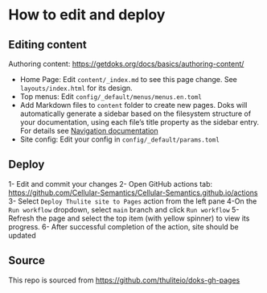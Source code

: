 # How to edit and deploy

## Editing content

Authoring content: https://getdoks.org/docs/basics/authoring-content/

- Home Page: Edit `content/_index.md` to see this page change. See `layouts/index.html` for its design.
- Top menus: Edit `config/_default/menus/menus.en.toml`
- Add Markdown files to `content` folder to create new pages. Doks will automatically generate a sidebar based on the filesystem structure of your documentation, using each file’s title property as the sidebar entry. For details see [Navigation documentation](https://getdoks.org/docs/basics/navigation/)
- Site config: Edit your config in `config/_default/params.toml`

## Deploy

1- Edit and commit your changes
2- Open GitHub actions tab: https://github.com/Cellular-Semantics/Cellular-Semantics.github.io/actions
3- Select `Deploy Thulite site to Pages` action from the left pane
4-On the `Run workflow` dropdown, select `main` branch and click `Run workflow`
5- Refresh the page and select the top item (with yellow spinner) to view its progress.
6- After successful completion of the action, site should be updated


## Source

This repo is sourced from https://github.com/thuliteio/doks-gh-pages
